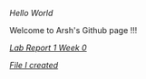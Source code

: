 _Hello World_   

Welcome to Arsh's Github page !!!


_[Lab Report 1 Week 0](lab-report-1-week-0.html)_



_[File I created](arsh.html)_



